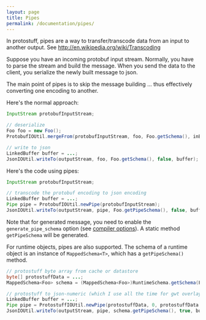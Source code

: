 ```yaml
---
layout: page
title: Pipes
permalink: /documentation/pipes/
---
```

In protostuff, pipes are a way to transfer/transcode data from an input to another output. 
See http://en.wikipedia.org/wiki/Transcoding

Suppose you have an incoming protobuf input stream.
Normally, you have to parse the stream and build the message.
When you send the data to the client, you serialize the newly built message to json.

The main point of pipes is to skip the message building ... thus effectively converting one 
encoding to another.

Here's the normal approach:

~~~java
InputStream protobufInputStream;

// deserialize
Foo foo = new Foo();
ProtobufIOUtil.mergeFrom(protobufInputStream, foo, Foo.getSchema(), inBuf);

// write to json
LinkedBuffer buffer = ...;
JsonIOUtil.writeTo(outputStream, foo, Foo.getSchema(), false, buffer);
~~~

Here's the code using pipes:

~~~java
InputStream protobufInputStream;

// transcode the protobuf encoding to json encoding
LinkedBuffer buffer = ...;
Pipe pipe = ProtobufIOUtil.newPipe(protobufInputStream);
JsonIOUtil.writeTo(outputStream, pipe, Foo.getPipeSchema(), false, buffer);
~~~

Note that for generated message, you need to enable the `generate_pipe_schema` option 
(see [compiler options](/documentation/compiler-options#java_bean)). A static method 
`getPipeSchema` will be generated.

For runtime objects, pipes are also supported. The schema of a runtime object is an instance of 
`MappedSchema<T>`, which has a `getPipeSchema()` method.

~~~java
// protostuff byte array from cache or datastore
byte[] protostuffData = ...;
MappedSchema<Foo> schema = (MappedSchema<Foo>)RuntimeSchema.getSchema(Foo.class);

// protostuff to json-numeric (which I use all the time for gwt overlays)
LinkedBuffer buffer = ...;
Pipe pipe = ProtostuffIOUtil.newPipe(protostuffData, 0, protostuffData.length);
JsonIOUtil.writeTo(outputStream, pipe, schema.getPipeSchema(), true, buffer);
~~~